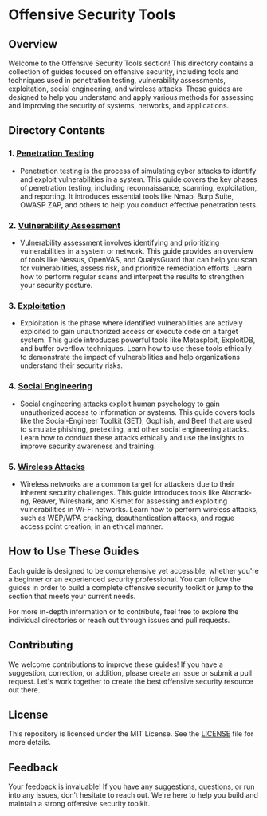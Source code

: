 # Offensive Security Tools

## Overview

Welcome to the Offensive Security Tools section! This directory contains a collection of guides focused on offensive security, including tools and techniques used in penetration testing, vulnerability assessments, exploitation, social engineering, and wireless attacks. These guides are designed to help you understand and apply various methods for assessing and improving the security of systems, networks, and applications.

## Directory Contents

### 1. **[Penetration Testing](./penetration-testing/GUIDE.md)**
   - Penetration testing is the process of simulating cyber attacks to identify and exploit vulnerabilities in a system. This guide covers the key phases of penetration testing, including reconnaissance, scanning, exploitation, and reporting. It introduces essential tools like Nmap, Burp Suite, OWASP ZAP, and others to help you conduct effective penetration tests.

### 2. **[Vulnerability Assessment](./vulnerability-assessment/GUIDE.md)**
   - Vulnerability assessment involves identifying and prioritizing vulnerabilities in a system or network. This guide provides an overview of tools like Nessus, OpenVAS, and QualysGuard that can help you scan for vulnerabilities, assess risk, and prioritize remediation efforts. Learn how to perform regular scans and interpret the results to strengthen your security posture.

### 3. **[Exploitation](./exploitation/GUIDE.md)**
   - Exploitation is the phase where identified vulnerabilities are actively exploited to gain unauthorized access or execute code on a target system. This guide introduces powerful tools like Metasploit, ExploitDB, and buffer overflow techniques. Learn how to use these tools ethically to demonstrate the impact of vulnerabilities and help organizations understand their security risks.

### 4. **[Social Engineering](./social-engineering/GUIDE.md)**
   - Social engineering attacks exploit human psychology to gain unauthorized access to information or systems. This guide covers tools like the Social-Engineer Toolkit (SET), Gophish, and Beef that are used to simulate phishing, pretexting, and other social engineering attacks. Learn how to conduct these attacks ethically and use the insights to improve security awareness and training.

### 5. **[Wireless Attacks](./wireless-attacks/GUIDE.md)**
   - Wireless networks are a common target for attackers due to their inherent security challenges. This guide introduces tools like Aircrack-ng, Reaver, Wireshark, and Kismet for assessing and exploiting vulnerabilities in Wi-Fi networks. Learn how to perform wireless attacks, such as WEP/WPA cracking, deauthentication attacks, and rogue access point creation, in an ethical manner.

## How to Use These Guides

Each guide is designed to be comprehensive yet accessible, whether you're a beginner or an experienced security professional. You can follow the guides in order to build a complete offensive security toolkit or jump to the section that meets your current needs.

For more in-depth information or to contribute, feel free to explore the individual directories or reach out through issues and pull requests.

## Contributing

We welcome contributions to improve these guides! If you have a suggestion, correction, or addition, please create an issue or submit a pull request. Let's work together to create the best offensive security resource out there.

## License

This repository is licensed under the MIT License. See the [LICENSE](../LICENSE) file for more details.

## Feedback

Your feedback is invaluable! If you have any suggestions, questions, or run into any issues, don’t hesitate to reach out. We're here to help you build and maintain a strong offensive security toolkit.
